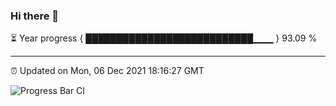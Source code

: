 ### Hi there 👋

⏳ Year progress { ███████████████████████████▁▁▁ } 93.09 %

---

⏰ Updated on Mon, 06 Dec 2021 18:16:27 GMT

![Progress Bar CI](https://github.com/liununu/liununu/workflows/Progress%20Bar%20CI/badge.svg)
